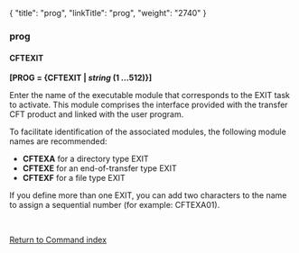 {
    "title": "prog",
    "linkTitle": "prog",
    "weight": "2740"
}<span id="prog"></span>

### prog

#### CFTEXIT

**[<span id="PROG1"></span>PROG = {<span class="underline">CFTEXIT</span>
&#124; *string* ****(1 …512)****}]**

Enter the name of the executable module that corresponds to the EXIT
task to activate. This module comprises the interface provided with the
transfer CFT product and linked with the user program.

To facilitate identification of the associated modules, the following
module names are recommended:

- ****CFTEXA****
    for a directory type EXIT
- ****CFTEXE****
    for an end-of-transfer type EXIT
- ****CFTEXF****
    for a file type EXIT

If you define more than one EXIT, you can add two characters to the
name to assign a sequential number (for example: CFTEXA01).

 

[Return to Command index](../../)

